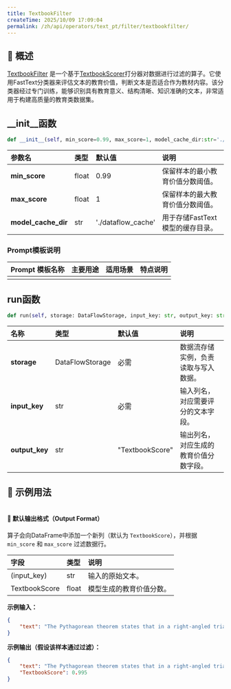 ```yaml
---
title: TextbookFilter
createTime: 2025/10/09 17:09:04
permalink: /zh/api/operators/text_pt/filter/textbookfilter/
---
```


## 📘 概述

[TextbookFilter](https://github.com/OpenDCAI/DataFlow/blob/main/dataflow/operators/filters/textbook_filter.py) 是一个基于[TextbookScorer](https://github.com/OpenDCAI/DataFlow/blob/main/dataflow/scorers/textbook_scorer.py)打分器对数据进行过滤的算子。它使用FastText分类器来评估文本的教育价值，判断文本是否适合作为教材内容。该分类器经过专门训练，能够识别具有教育意义、结构清晰、知识准确的文本，非常适用于构建高质量的教育类数据集。

## __init__函数

```python
def __init__(self, min_score=0.99, max_score=1, model_cache_dir:str='./dataflow_cache')
```

| 参数名 | 类型 | 默认值 | 说明 |
| :--- | :--- | :--- | :--- |
| **min_score** | float | 0.99 | 保留样本的最小教育价值分数阈值。 |
| **max_score** | float | 1 | 保留样本的最大教育价值分数阈值。 |
| **model_cache_dir** | str | './dataflow_cache' | 用于存储FastText模型的缓存目录。 |

### Prompt模板说明

| Prompt 模板名称 | 主要用途 | 适用场景 | 特点说明 |
| :--- | :--- | :--- | :--- |
| | | | |

## run函数

```python
def run(self, storage: DataFlowStorage, input_key: str, output_key: str='TextbookScore')
```

| 名称 | 类型 | 默认值 | 说明 |
| :--- | :--- | :--- | :--- |
| **storage** | DataFlowStorage | 必需 | 数据流存储实例，负责读取与写入数据。 |
| **input_key** | str | 必需 | 输入列名，对应需要评分的文本字段。 |
| **output_key** | str | "TextbookScore" | 输出列名，对应生成的教育价值分数字段。 |

## 🧠 示例用法

```python

```

#### 🧾 默认输出格式（Output Format）

算子会向DataFrame中添加一个新列（默认为 `TextbookScore`），并根据 `min_score` 和 `max_score` 过滤数据行。

| 字段 | 类型 | 说明 |
| :--- | :--- | :--- |
| (input_key) | str | 输入的原始文本。 |
| TextbookScore | float | 模型生成的教育价值分数。 |

**示例输入：**

```json
{
    "text": "The Pythagorean theorem states that in a right-angled triangle, the square of the length of the hypotenuse is equal to the sum of the squares of the other two sides."
}
```

**示例输出（假设该样本通过过滤）：**

```json
{
    "text": "The Pythagorean theorem states that in a right-angled triangle, the square of the length of the hypotenuse is equal to the sum of the squares of the other two sides.",
    "TextbookScore": 0.995
}
```
